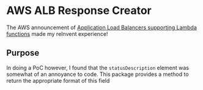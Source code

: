 # AWS ALB Response Creator

The AWS announcement of [Application Load Balancers supporting Lambda functions](https://aws.amazon.com/blogs/networking-and-content-delivery/lambda-functions-as-targets-for-application-load-balancers/) made my reInvent experience!

## Purpose 

In doing a PoC however, I found that the `statusDescription` element was somewhat of an annoyance to code. This package provides a method to return the appropriate format of this field

